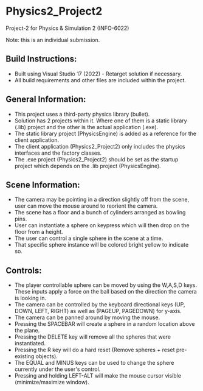 # Physics2_Project2

Project-2 for Physics & Simulation 2 (INFO-6022)

Note: this is an individual submission.

## Build Instructions:
- Built using Visual Studio 17 (2022) - Retarget solution if necessary.
- All build requirements and other files are included within the project.

## General Information:
- This project uses a third-party physics library (bullet).
- Solution has 2 projects within it. Where one of them is a static library (.lib) project and the other is the actual application (.exe).
- The static library project (PhysicsEngine) is added as a reference for the client application.
- The client application (Physics2_Project2) only includes the physics interfaces and the factory classes.
- The .exe project (Physics2_Project2) should be set as the startup project which depends on the .lib project (PhysicsEngine).

## Scene Information:
- The camera may be pointing in a direction slightly off from the scene, user can move the mouse around to reorient the camera.
- The scene has a floor and a bunch of cylinders arranged as bowling pins.
- User can instantiate a sphere on keypress which will then drop on the floor from a height.
- The user can control a single sphere in the scene at a time.
- That specific sphere instance will be colored bright yellow to indicate so.

## Controls:
- The player controllable sphere can be moved by using the W,A,S,D keys. These inputs apply a force on the ball based on the direction the camera is looking in.
- The camera can be controlled by the keyboard directional keys (UP, DOWN, LEFT, RIGHT) as well as (PAGEUP, PAGEDOWN) for y-axis.
- The camera can be panned around by moving the mouse.
- Pressing the SPACEBAR will create a sphere in a random location above the plane.
- Pressing the DELETE key will remove all the spheres that were instantiated.
- Pressing the R key will do a hard reset (Remove spheres + reset pre-existing objects).
- The EQUAL and MINUS keys can be used to change the sphere currently under the user's control.
- Pressing and holding LEFT-ALT will make the mouse cursor visible (minimize/maximize window).